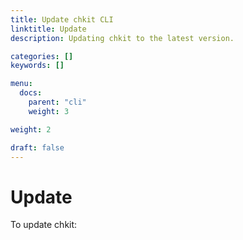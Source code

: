 ```yaml
---
title: Update chkit CLI
linktitle: Update
description: Updating chkit to the latest version.

categories: []
keywords: []

menu:
  docs:
    parent: "cli"
    weight: 3

weight: 2

draft: false
---
```


# Update

To update chkit:
